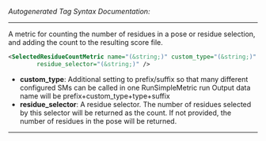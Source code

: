 <!-- THIS IS AN AUTOGENERATED FILE: Don't edit it directly, instead change the schema definition in the code itself. -->

_Autogenerated Tag Syntax Documentation:_

---
A metric for counting the number of residues in a pose or residue selection, and adding the count to the resulting score file.

```xml
<SelectedResidueCountMetric name="(&string;)" custom_type="(&string;)"
        residue_selector="(&string;)" />
```

-   **custom_type**: Additional setting to prefix/suffix so that many different configured SMs can be called in one RunSimpleMetric run
  Output data name will be prefix+custom_type+type+suffix
-   **residue_selector**: A residue selector.  The number of residues selected by this selector will be returned as the count.  If not provided, the number of residues in the pose will be returned.

---
